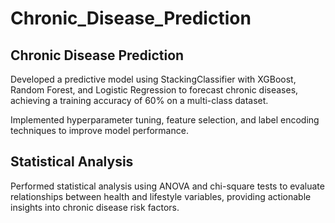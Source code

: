 # Chronic_Disease_Prediction

## Chronic Disease Prediction 
Developed a predictive model using StackingClassifier with XGBoost, Random Forest, and Logistic Regression to forecast chronic diseases, achieving a training accuracy of 60% on a multi-class dataset.

Implemented hyperparameter tuning, feature selection, and label encoding techniques to improve model performance.

## Statistical Analysis 

Performed statistical analysis using ANOVA and chi-square tests to evaluate relationships between health and lifestyle variables, providing actionable insights into chronic disease risk factors.
